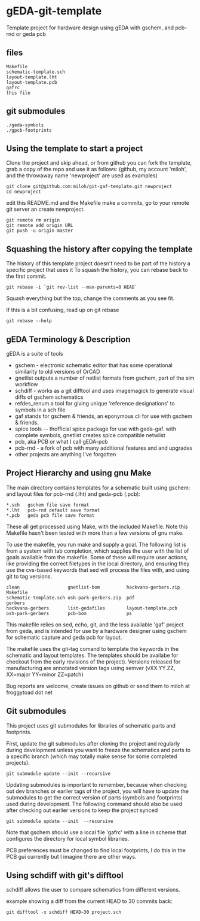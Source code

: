 gEDA-git-template
=================
Template project for hardware design using gEDA with gschem, and pcb-rnd or geda pcb

files
------
```
Makefile
schematic-template.sch
layout-template.lht
layout-template.pcb
gafrc
this file
```

git submodules
--------------
```
./geda-symbols 
./gpcb-footprints
```


Using the template to start a project
-------------------------------------

Clone the project and skip ahead, or from github you can fork the template, grab
a copy of the repo and use it as follows: (github, my account 'miloh', and the
throwaway name 'newproject' are used as examples)

```
git clone git@github.com:miloh/git-gaf-template.git newproject
cd newproject
```
edit this README.md and the Makefile
make a commits,
go to your remote  git server an create newproject. 

```
git remote rm origin
git remote add origin URL
git push -u origin master
``` 

Squashing the history after copying the template
------------------------------------------------
The history of this template project doesn't need to be part of the history a specific project that uses it
To squash the history, you can rebase back to the first commit.

```
git rebase -i `git rev-list --max-parents=0 HEAD` 
```
Squash everything but the top, change the comments as you see fit. 

If this is a bit confusing, read up on git rebase 

```
git rebase --help
```

gEDA Terminology & Description
------------------------------

gEDA is a suite of tools 
* gschem - electronic schematic editor that has some operational similarity to old versions of OrCAD
* gnetlist outputs a number of netlist formats from gschem, part of the sim workflow 
* schdiff - works as a git difftool and uses imagemagick to generate visual diffs of gschem schematics
* refdes\_renum a tool for giving unique 'reference designations' to symbols in a sch file
* gaf stands for gschem & friends, an eponymous cli for use with gschem & friends.
* spice tools -- thofficial spice package for use with geda-gaf. with complete symbols, gnetlist creates spice compatible netwlist
* pcb, aka PCB or what I call gEDA-pcb 
* pcb-rnd  - a fork of pcb with many additional features and and upgrades
* other projects are anything I've forgotten

Project Hierarchy and using gnu Make
------------------------------------
The main directory contains templates for a schematic built using gschem: and
layout files for pcb-rnd (.lht) and  geda-pcb (.pcb):

```
*.sch	gschem file save format
*.lht	pcb-rnd default save format 
*.pcb	geda pcb file save format
```

These all get processed using Make, with the included Makefile. Note this
Makefile hasn't been tested with more than a few versions of gnu make. 

To use the makefile, you run make and supply a goal. The following list is from
a system with tab completion, which supplies the user with the list of goals
available from the makefile.
Some of these will require user actions, like providing the correct filetypes
in the local directory, and
ensuring they use the cvs-based keywords that sed will process the files with,
and using git to tag versions.

```
clean                  gnetlist-bom          hackvana-gerbers.zip  Makefile              
schematic-template.sch osh-park-gerbers.zip  pdf                   gerbers               
hackvana-gerbers       list-gedafiles        layout-template.pcb 
osh-park-gerbers       pcb-bom               ps
```

This makefile relies on sed, echo, git, and the less available 'gaf' project from
geda, and is intended for use by a hardware designer using gschem for schematic
capture and geda pcb for layout. 

The makefile uses the git-tag comand to template the keywords in the schematic
and layout templates. The templates should be availabe for checkout from the
early revisions of the project). Versions released for manufacturing are
annotated version tags using semver (vXX.YY.ZZ, XX=major YY=minor ZZ=patch)

Bug reports are welcome, create issues on github or send them to miloh at
froggytoad dot net

Git submodules
--------------
This project uses git submodules for libraries of schematic parts and
footprints. 

First, update the git submodules after cloning the project and regularly during
development unless you want to freeze the schematics and parts to a specific
branch (which may totally make sense for some completed projects).

```
git submodule update --init --recursive
```

Updating submodules is important to remember, because when checking out dev
branches or earlier tags of the project, you will have to update the submodules
to get the correct version of parts (symbols and footprints) used during
development. The following command should also be used after checking out
earlier versions to keep the project synced

```
git submodule update --init  --recursive
```

Note that gschem should use a local file 'gafrc' with a line in scheme that
configures the directory for local symbol libraries.

PCB preferences must be changed to find local footprints, I do this in the PCB
gui currently but I imagine there are other ways.

Using schdiff with git's difftool
---------------------------------
schdiff allows the user to compare schematics from different versions.

example showing a diff from the current HEAD to 30 commits back:

```
git difftool -x schdiff HEAD~30 project.sch
```

